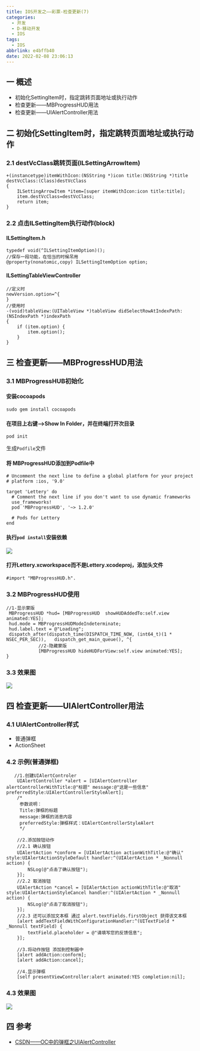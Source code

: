 ```yaml
---
title: IOS开发之——彩票-检查更新(7)
categories:
  - 开发
  - D-移动开发
  - IOS
tags:
  - IOS
abbrlink: e4bffb40
date: 2022-02-08 23:06:13
---
```

## 一 概述

* 初始化SettingItem时，指定跳转页面地址或执行动作
* 检查更新——MBProgressHUD用法
* 检查更新——UIAlertController用法

<!--more-->

##  二 初始化SettingItem时，指定跳转页面地址或执行动作

### 2.1 destVcClass跳转页面(ILSettingArrowItem)

```
+(instancetype)itemWithIcon:(NSString *)icon title:(NSString *)title destVcClass:(Class)destVcClass
{
    ILSettingArrowItem *item=[super itemWithIcon:icon title:title];
    item.destVcClass=destVcClass;
    return item;
}
```

### 2.2 点击ILSettingItem执行动作(block)

#### ILSettingItem.h

```
typedef void(^ILSettingItemOption)();
//保存一段功能，在恰当的时候吊用
@property(nonatomic,copy) ILSettingItemOption option;
```

#### ILSettingTableViewController

```
//定义时
newVersion.option=^{
}
//使用时
-(void)tableView:(UITableView *)tableView didSelectRowAtIndexPath:(NSIndexPath *)indexPath
{
    if (item.option) {
        item.option();
    }
}
```

## 三 检查更新——MBProgressHUD用法
### 3.1 MBProgressHUB初始化
####  安装cocoapods

```
sudo gem install cocoapods
```

#### 在项目上右键——>Show In Folder，并在终端打开次目录

```
pod init
```

生成`Podfile`文件

####  将 MBProgressHUD添加到Podfile中

```
# Uncomment the next line to define a global platform for your project
# platform :ios, '9.0'

target 'Lettery' do
  # Comment the next line if you don't want to use dynamic frameworks
  use_frameworks!
  pod 'MBProgressHUD', '~> 1.2.0'

  # Pods for Lettery
end
```

####  执行`pod install`安装依赖

![][1]

####  打开Lettery.xcworkspace而不是Lettery.xcodeproj，添加头文件

```
#import "MBProgressHUD.h".
```

### 3.2 MBProgressHUD使用

```
//1-显示蒙版
 MBProgressHUD *hud= [MBProgressHUD  showHUDAddedTo:self.view animated:YES];
 hud.mode = MBProgressHUDModeIndeterminate;
 hud.label.text = @"Loading";
 dispatch_after(dispatch_time(DISPATCH_TIME_NOW, (int64_t)(1 * NSEC_PER_SEC)),   dispatch_get_main_queue(), ^{
            //2-隐藏蒙版
            [MBProgressHUD hideHUDForView:self.view animated:YES];      
}            
```

### 3.3 效果图
![][2]

## 四 检查更新——UIAlertController用法

### 4.1 UIAlertController样式

* 普通弹框
* ActionSheet

### 4.2 示例(普通弹框)

```
   //1.创建UIAlertControler
    UIAlertController *alert = [UIAlertController alertControllerWithTitle:@"标题" message:@"这是一些信息" preferredStyle:UIAlertControllerStyleAlert];
    /*
     参数说明：
     Title:弹框的标题
     message:弹框的消息内容
     preferredStyle:弹框样式：UIAlertControllerStyleAlert
     */
    
    //2.添加按钮动作
    //2.1 确认按钮
    UIAlertAction *conform = [UIAlertAction actionWithTitle:@"确认" style:UIAlertActionStyleDefault handler:^(UIAlertAction * _Nonnull action) {
        NSLog(@"点击了确认按钮");
    }];
    //2.2 取消按钮
    UIAlertAction *cancel = [UIAlertAction actionWithTitle:@"取消" style:UIAlertActionStyleCancel handler:^(UIAlertAction * _Nonnull action) {
        NSLog(@"点击了取消按钮");
    }];
    //2.3 还可以添加文本框 通过 alert.textFields.firstObject 获得该文本框
    [alert addTextFieldWithConfigurationHandler:^(UITextField * _Nonnull textField) {
        textField.placeholder = @"请填写您的反馈信息";
    }];
 
    //3.将动作按钮 添加到控制器中
    [alert addAction:conform];
    [alert addAction:cancel];
    
    //4.显示弹框
    [self presentViewController:alert animated:YES completion:nil];

```

### 4.3 效果图
![][3]

## 四 参考

* [CSDN——OC中的弹框之UIAlertController](https://blog.csdn.net/u010057914/article/details/83027646)



[1]:https://cdn.jsdelivr.net/gh/pgzxc/cdn@master/blog-ios/ios-caipiao-mbprogress-pod-install.png
[2]:https://cdn.jsdelivr.net/gh/pgzxc/cdn@master/blog-ios/ios-caipiao-mbprogress-show.gif
[3]:https://cdn.jsdelivr.net/gh/pgzxc/cdn@master/blog-ios/ios-caipiao-alert-show.png